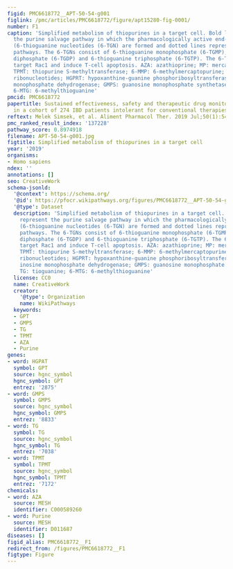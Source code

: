 ```yaml
---
figid: PMC6618772__APT-50-54-g001
figlink: /pmc/articles/PMC6618772/figure/apt15280-fig-0001/
number: F1
caption: 'Simplified metabolism of thiopurines in a target cell. Bold lines represent
  the purine salvage pathway in which the pharmacologically active end‐metabolites
  (6‐thioguanine nucleotides (6‐TGN) are formed and dotted lines represent the competing
  pathways. The 6‐TGNs consist of 6‐thioguanine monophosphate (6‐TGMP), 6‐thioguanine
  diphosphate (6‐TGDP) and 6‐thioguanine triphosphate (6‐TGTP). The 6‐TGTP nucleotides
  target Rac1 and induce T‐cell apoptosis. AZA: azathioprine; MP: mercaptopurine;
  TPMT: thiopurine S‐methyltransferase; 6‐MMP: 6‐methylmercaptopurine; 6‐MMPR: 6‐methylmercaptopurine
  ribonucleotides; HGPRT: hypoxanthine‐guanine phosphoribosyltransferase; IMPDH: inosine
  monophosphate dehydrogenase; GMPS: guanosine monophosphate synthetase; TG: tioguanine;
  6‐MTG: 6‐methylthioguanine'
pmcid: PMC6618772
papertitle: Sustained effectiveness, safety and therapeutic drug monitoring of tioguanine
  in a cohort of 274 IBD patients intolerant for conventional therapies.
reftext: Melek Simsek, et al. Aliment Pharmacol Ther. 2019 Jul;50(1):54-65.
pmc_ranked_result_index: '137228'
pathway_score: 0.8974918
filename: APT-50-54-g001.jpg
figtitle: Simplified metabolism of thiopurines in a target cell
year: '2019'
organisms:
- Homo sapiens
ndex: ''
annotations: []
seo: CreativeWork
schema-jsonld:
  '@context': https://schema.org/
  '@id': https://pfocr.wikipathways.org/figures/PMC6618772__APT-50-54-g001.html
  '@type': Dataset
  description: 'Simplified metabolism of thiopurines in a target cell. Bold lines
    represent the purine salvage pathway in which the pharmacologically active end‐metabolites
    (6‐thioguanine nucleotides (6‐TGN) are formed and dotted lines represent the competing
    pathways. The 6‐TGNs consist of 6‐thioguanine monophosphate (6‐TGMP), 6‐thioguanine
    diphosphate (6‐TGDP) and 6‐thioguanine triphosphate (6‐TGTP). The 6‐TGTP nucleotides
    target Rac1 and induce T‐cell apoptosis. AZA: azathioprine; MP: mercaptopurine;
    TPMT: thiopurine S‐methyltransferase; 6‐MMP: 6‐methylmercaptopurine; 6‐MMPR: 6‐methylmercaptopurine
    ribonucleotides; HGPRT: hypoxanthine‐guanine phosphoribosyltransferase; IMPDH:
    inosine monophosphate dehydrogenase; GMPS: guanosine monophosphate synthetase;
    TG: tioguanine; 6‐MTG: 6‐methylthioguanine'
  license: CC0
  name: CreativeWork
  creator:
    '@type': Organization
    name: WikiPathways
  keywords:
  - GPT
  - GMPS
  - TG
  - TPMT
  - AZA
  - Purine
genes:
- word: НGPАT
  symbol: GPT
  source: hgnc_symbol
  hgnc_symbol: GPT
  entrez: '2875'
- word: GMPS
  symbol: GMPS
  source: hgnc_symbol
  hgnc_symbol: GMPS
  entrez: '8833'
- word: TG
  symbol: TG
  source: hgnc_symbol
  hgnc_symbol: TG
  entrez: '7038'
- word: TPMT
  symbol: TPMT
  source: hgnc_symbol
  hgnc_symbol: TPMT
  entrez: '7172'
chemicals:
- word: AZA
  source: MESH
  identifier: C000589260
- word: Purine
  source: MESH
  identifier: D011687
diseases: []
figid_alias: PMC6618772__F1
redirect_from: /figures/PMC6618772__F1
figtype: Figure
---
```

